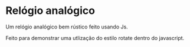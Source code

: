 # Relógio analógico
Um relógio analógico bem rústico feito usando Js.

Feito para demonstrar uma utlização do estilo rotate dentro do javascript.
